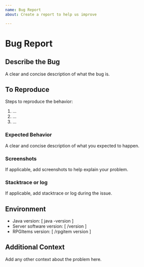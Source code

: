 ```yaml
---
name: Bug Report
about: Create a report to help us improve

---
```


# Bug Report

## Describe the Bug

A clear and concise description of what the bug is.

## To Reproduce

Steps to reproduce the behavior:

1. ...
2. ...
3. ...

### Expected Behavior

A clear and concise description of what you expected to happen.

### Screenshots

If applicable, add screenshots to help explain your problem.

### Stacktrace or log

If applicable, add stacktrace or log during the issue.

## Environment

- Java version: [ java -version ]
- Server software version: [ /version ]
- RPGItems version: [ /rpgitem version ]

## Additional Context

Add any other context about the problem here.
